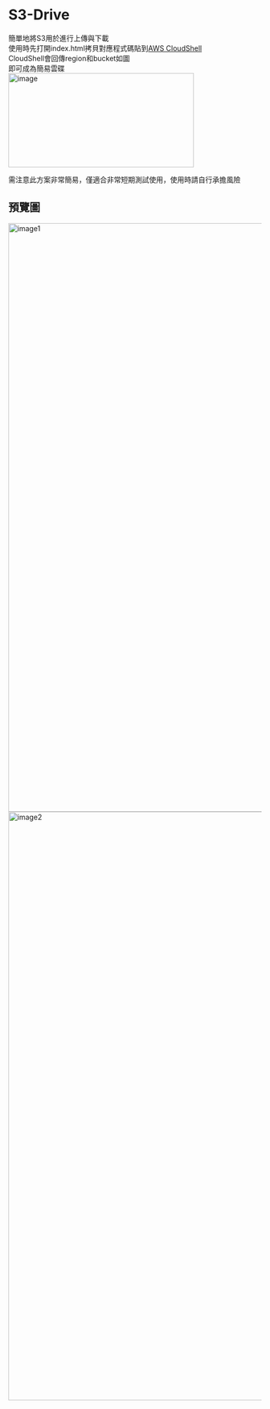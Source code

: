 # S3-Drive
簡單地將S3用於進行上傳與下載<br />
使用時先打開index.html拷貝對應程式碼貼到[AWS CloudShell](https://ap-southeast-1.console.aws.amazon.com/cloudshell/home?region=ap-southeast-1)<br />
CloudShell會回傳region和bucket如圖<br />
即可成為簡易雲碟<br />
<img width="369" height="187" alt="image" src="https://github.com/user-attachments/assets/cd069ff8-8f15-44b0-bd01-936918d538e1" />


需注意此方案非常簡易，僅適合非常短期測試使用，使用時請自行承擔風險

## 預覽圖
<img width="1800" height="1169" alt="image1" src="https://github.com/user-attachments/assets/89eda663-83f3-4a2f-b3f5-0288cf94e522" />
<img width="1800" height="1169" alt="image2" src="https://github.com/user-attachments/assets/71c1932e-6239-4db5-94b3-5a13e8d1f96d" />
